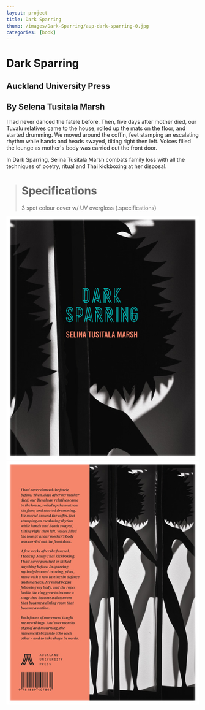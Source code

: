 ```yaml
---
layout: project
title: Dark Sparring
thumb: /images/Dark-Sparring/aup-dark-sparring-0.jpg
categories: [book]
---
```


# Dark Sparring

## Auckland University Press
## By Selena Tusitala Marsh

I had never danced the fatele before. Then, five days after mother died, our Tuvalu relatives came to the house, rolled up the mats on the floor, and started drumming. We moved around the coffin, feet stamping an escalating rhythm while hands and heads swayed, tilting right then left. Voices filled the lounge as mother's body was carried out the front door.

In Dark Sparring, Selina Tusitala Marsh combats family loss with all the techniques of poetry, ritual and Thai kickboxing at her disposal. 

> # Specifications
> 3 spot colour cover w/ UV overgloss
{.specifications}

![](/images/Dark-Sparring/aup-dark-sparring-1.jpg)
![](/images/Dark-Sparring/aup-dark-sparring-2.jpg)